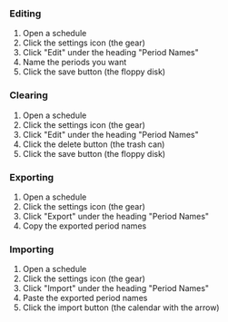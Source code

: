 ### Editing
1. Open a schedule
2. Click the settings icon (the gear)
3. Click "Edit" under the heading "Period Names"
4. Name the periods you want
5. Click the save button (the floppy disk)

### Clearing
1. Open a schedule
2. Click the settings icon (the gear)
3. Click "Edit" under the heading "Period Names"
4. Click the delete button (the trash can)
5. Click the save button (the floppy disk)

### Exporting
1. Open a schedule
2. Click the settings icon (the gear)
3. Click "Export" under the heading "Period Names"
4. Copy the exported period names

### Importing
1. Open a schedule
2. Click the settings icon (the gear)
3. Click "Import" under the heading "Period Names"
4. Paste the exported period names
5. Click the import button (the calendar with the arrow)